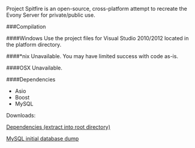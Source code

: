Project Spitfire is an open-source, cross-platform attempt to recreate the Evony Server for private/public use.

###Compilation

####Windows
Use the project files for Visual Studio 2010/2012 located in the platform directory.

####*nix
Unavailable. You may have limited success with code as-is.

####OSX
Unavailable.

####Dependencies
- Asio
- Boost
- MySQL

Downloads:

[Dependencies (extract into root directory)](http://www.mediafire.com/file/yeri4jbu7rwgoe6/dependencies.7z)

[MySQL initial database dump](http://www.mediafire.com/file/kk7b6s560j2r876/mysql_dump.7z)